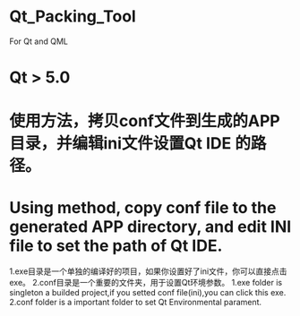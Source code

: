 # Qt_Packing_Tool
For Qt and QML
# Qt > 5.0
# 使用方法，拷贝conf文件到生成的APP目录，并编辑ini文件设置Qt IDE 的路径。
# Using method, copy conf file to the generated APP directory, and edit INI file to set the path of Qt IDE.


1.exe目录是一个单独的编译好的项目，如果你设置好了ini文件，你可以直接点击exe。
2.conf目录是一个重要的文件夹，用于设置Qt环境参数。
1.exe folder is singleton a builded project,if you setted conf file(ini),you can click this exe.
2.conf folder is a important folder to set Qt Environmental parament.
